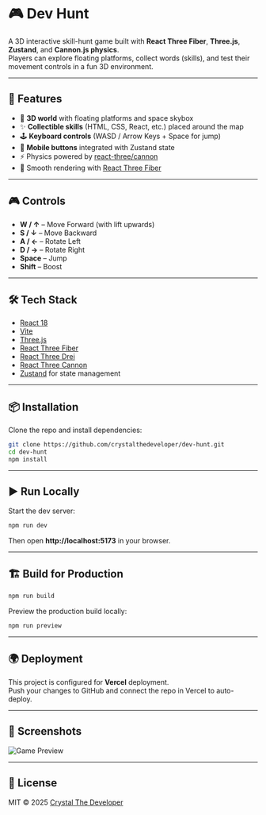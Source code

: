 # 🎮 Dev Hunt

A 3D interactive skill-hunt game built with **React Three Fiber**, **Three.js**, **Zustand**, and **Cannon.js physics**.  
Players can explore floating platforms, collect words (skills), and test their movement controls in a fun 3D environment.

---

## 🚀 Features
- 🌌 **3D world** with floating platforms and space skybox  
- ✨ **Collectible skills** (HTML, CSS, React, etc.) placed around the map  
- 🕹️ **Keyboard controls** (WASD / Arrow Keys + Space for jump)  
- 📱 **Mobile buttons** integrated with Zustand state  
- ⚡ Physics powered by [react-three/cannon](https://github.com/pmndrs/use-cannon)  
- 🎨 Smooth rendering with [React Three Fiber](https://docs.pmnd.rs/react-three-fiber/getting-started/introduction)  

---

## 🎮 Controls
- **W / ↑** – Move Forward (with lift upwards)
- **S / ↓** – Move Backward  
- **A / ←** – Rotate Left  
- **D / →** – Rotate Right  
- **Space** – Jump  
- **Shift** – Boost  

---

## 🛠️ Tech Stack
- [React 18](https://reactjs.org/)  
- [Vite](https://vitejs.dev/)  
- [Three.js](https://threejs.org/)  
- [React Three Fiber](https://docs.pmnd.rs/react-three-fiber/getting-started/introduction)  
- [React Three Drei](https://github.com/pmndrs/drei)  
- [React Three Cannon](https://github.com/pmndrs/use-cannon)  
- [Zustand](https://github.com/pmndrs/zustand) for state management  

---

## 📦 Installation
Clone the repo and install dependencies:

```bash
git clone https://github.com/crystalthedeveloper/dev-hunt.git
cd dev-hunt
npm install
```

---

## ▶️ Run Locally
Start the dev server:

```bash
npm run dev
```

Then open **http://localhost:5173** in your browser.

---

## 🏗️ Build for Production
```bash
npm run build
```

Preview the production build locally:

```bash
npm run preview
```

---

## 🌍 Deployment
This project is configured for **Vercel** deployment.  
Push your changes to GitHub and connect the repo in Vercel to auto-deploy.

---

## 📸 Screenshots
![Game Preview](public/preview.png)

---

## 📜 License
MIT © 2025 [Crystal The Developer](https://www.crystalthedeveloper.ca)
